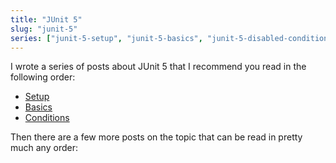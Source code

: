 ```yaml
---
title: "JUnit 5"
slug: "junit-5"
series: ["junit-5-setup", "junit-5-basics", "junit-5-disabled-conditions"]
---
```


I wrote a series of posts about JUnit 5 that I recommend you read in the following order:

* [Setup](junit-5-setup)
* [Basics](junit-5-basics)
* [Conditions](junit-5-disabled-conditions)

Then there are a few more posts on the topic that can be read in pretty much any order:
